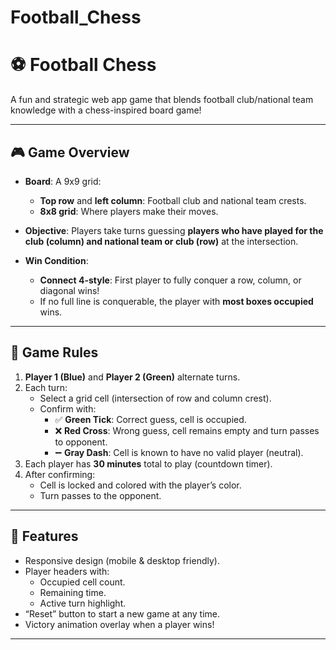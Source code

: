 ﻿# Football_Chess

# ⚽ Football Chess

A fun and strategic web app game that blends football club/national team knowledge with a chess-inspired board game!

---

## 🎮 Game Overview

- **Board**: A 9x9 grid:
  - **Top row** and **left column**: Football club and national team crests.
  - **8x8 grid**: Where players make their moves.

- **Objective**: Players take turns guessing **players who have played for the club (column) and national team or club (row)** at the intersection.  
- **Win Condition**:  
  - **Connect 4-style**: First player to fully conquer a row, column, or diagonal wins!  
  - If no full line is conquerable, the player with **most boxes occupied** wins.

---

## 🏁 Game Rules

1. **Player 1 (Blue)** and **Player 2 (Green)** alternate turns.
2. Each turn:
   - Select a grid cell (intersection of row and column crest).
   - Confirm with:
     - ✅ **Green Tick**: Correct guess, cell is occupied.
     - ❌ **Red Cross**: Wrong guess, cell remains empty and turn passes to opponent.
     - ➖ **Gray Dash**: Cell is known to have no valid player (neutral).
3. Each player has **30 minutes** total to play (countdown timer).
4. After confirming:
   - Cell is locked and colored with the player’s color.
   - Turn passes to the opponent.

---

## 🚀 Features

- Responsive design (mobile & desktop friendly).
- Player headers with:
  - Occupied cell count.
  - Remaining time.
  - Active turn highlight.
- “Reset” button to start a new game at any time.
- Victory animation overlay when a player wins!

---

